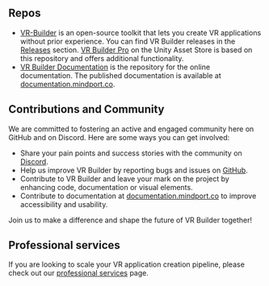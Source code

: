 ## Repos
- [VR-Builder](https://github.com/MindPort-GmbH/VR-Builder) is an open-source toolkit that lets you create VR applications without prior experience. You can find VR Builder releases in the [Releases](https://github.com/MindPort-GmbH/VR-Builder/releases) section. [VR Builder Pro](https://u3d.as/3pUD) on the Unity Asset Store is based on this repository and offers additional functionality.
- [VR Builder Documentation](https://github.com/MindPort-GmbH/VR-Builder-Documentation) is the repository for the online documentation. The published documentation is available at [documentation.mindport.co](https://mindport-gmbh.github.io/VR-Builder-Documentation/).

## Contributions and Community
We are committed to fostering an active and engaged community here on GitHub and on Discord. Here are some ways you can get involved:
- Share your pain points and success stories with the community on [Discord](https://discord.gg/H7JXTTT9).
- Help us improve VR Builder by reporting bugs and issues on [GitHub](https://github.com/MindPort-GmbH/VR-Builder/issues).
- Contribute to VR Builder and leave your mark on the project by enhancing code, documentation or visual elements.
- Contribute to documentation at [documentation.mindport.co](https://mindport-gmbh.github.io/VR-Builder-Documentation/) to improve accessibility and usability.

Join us to make a difference and shape the future of VR Builder together!

## Professional services
If you are looking to scale your VR application creation pipeline, please check out our [professional services](https://www.mindport.co/vr-builder/pricing) page.
